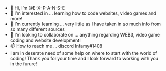 - 👋 Hi, I’m @E-X-P-A-N-S-E
- 👀 I’m interested in ... learning how to code websites, video games and more!
- 🌱 I’m currently learning ... very little as I have taken in so much info from so many different sources
- 💞️ I’m looking to collaborate on ... anything regarding WEB3, video game coding and website development!
- 📫 How to reach me ... discord Infamy#1408
- I am in deserate need of some help on where to start with the world of coding! Thank you for your time and I look forward to working with you in the furure!
